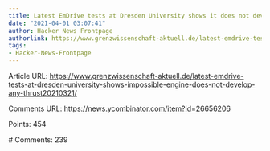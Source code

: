 ```yaml
---
title: Latest EmDrive tests at Dresden University shows it does not develop any thrust
date: "2021-04-01 03:07:41"
author: Hacker News Frontpage
authorlink: https://www.grenzwissenschaft-aktuell.de/latest-emdrive-tests-at-dresden-university-shows-impossible-engine-does-not-develop-any-thrust20210321/
tags:
- Hacker-News-Frontpage
---
```


<p>Article URL: <a href="https://www.grenzwissenschaft-aktuell.de/latest-emdrive-tests-at-dresden-university-shows-impossible-engine-does-not-develop-any-thrust20210321/">https://www.grenzwissenschaft-aktuell.de/latest-emdrive-tests-at-dresden-university-shows-impossible-engine-does-not-develop-any-thrust20210321/</a></p>
<p>Comments URL: <a href="https://news.ycombinator.com/item?id=26656206">https://news.ycombinator.com/item?id=26656206</a></p>
<p>Points: 454</p>
<p># Comments: 239</p>
